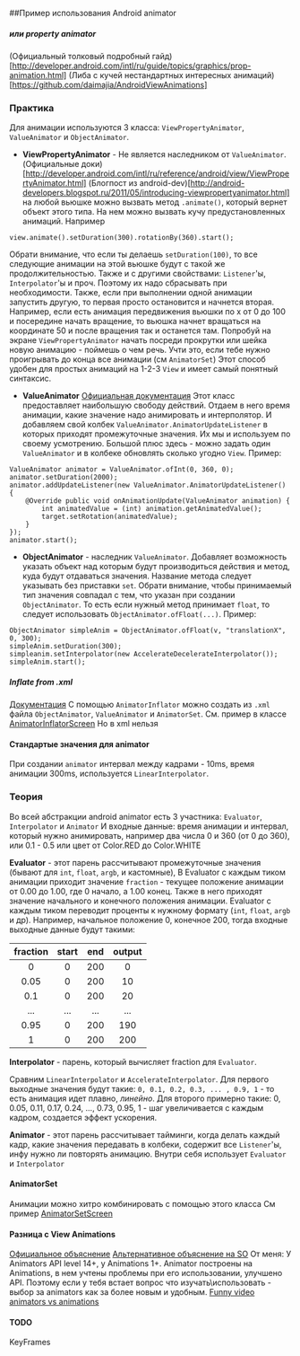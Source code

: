 ##Пример использования Android animator
##### или property animator

(Официальный толковый подробный гайд)[http://developer.android.com/intl/ru/guide/topics/graphics/prop-animation.html]
(Либа с кучей нестандартных интересных анимаций)[https://github.com/daimajia/AndroidViewAnimations]

### Практика
Для анимации используются 3 класса: `ViewPropertyAnimator`, `ValueAnimator` и `ObjectAnimator`.

* **ViewPropertyAnimator** - Не является наследником от `ValueAnimator`.
(Официальные доки)[http://developer.android.com/intl/ru/reference/android/view/ViewPropertyAnimator.html]
(Блогпост из android-dev)[http://android-developers.blogspot.ru/2011/05/introducing-viewpropertyanimator.html]
на любой вьюшке можно вызвать метод `.animate()`, который вернет объект этого типа.
На нем можно вызвать кучу предустановленных анимаций. Например

`view.animate().setDuration(300).rotationBy(360).start();`

Обрати внимание, что если ты делаешь `setDuration(100)`, то все следующие анимации на этой вьюшке будут с такой же продолжительностью.
Также и с другими свойствами: `Listener`'ы, `Interpolator`'ы и проч.
Поэтому их надо сбрасывать при необходимости.
Также, если при выполнении одной анимации запустить другую, то первая просто остановится и начнется вторая.
Например, если есть анимация передвижения вьюшки по х от 0 до 100 и посередине начать вращение, то вьюшка начнет вращаться на координате 50 и после вращения так и останется там.
Попробуй на экране `ViewPropertyAnimator` начать посреди прокрутки или шейка новую анимацию - поймешь о чем речь. 
Учти это, если тебе нужно проигрывать до конца все анимации (см `AnimatorSet`)
Этот способ удобен для простых анимаций на 1-2-3 `View` и имеет самый понятный синтаксис.

* **ValueAnimator** [Официальная документация](https://developer.android.com/reference/android/animation/ValueAnimator.html)
Этот класс предоставляет наибольшую свободу действий. Отдаем в него время анимации, какие значение надо анимировать и интерполятор.
И добавляем свой колбек `ValueAnimator.AnimatorUpdateListener` в которых приходят промежуточные значения.
Их мы и используем по своему усмотрению.
Большой плюс здесь - можно задать один `ValueAnimator` и в колбеке обновлять сколько угодно `View`.
Пример:
```
ValueAnimator animator = ValueAnimator.ofInt(0, 360, 0);
animator.setDuration(2000);
animator.addUpdateListener(new ValueAnimator.AnimatorUpdateListener() {
    @Override public void onAnimationUpdate(ValueAnimator animation) {
        int animatedValue = (int) animation.getAnimatedValue();
        target.setRotation(animatedValue);
    }
});
animator.start();
```

* **ObjectAnimator** - наследник `ValueAnimator`. Добавляет возможность указать объект над которым будут производиться действия и метод, куда будут отдаваться значения.
Название метода следует указывать без приставки `set`. Обрати внимание, чтобы принимаемый тип значения совпадал с тем, что указан при создании `ObjectAnimator`.
То есть если нужный метод принимает `float`, то следует использовать `ObjectAnimator.ofFloat(...)`.
Пример:
```
ObjectAnimator simpleAnim = ObjectAnimator.ofFloat(v, "translationX", 0, 300);
simpleAnim.setDuration(300);
simpleanim.setInterpolator(new AccelerateDecelerateInterpolator());
simpleAnim.start();
```

##### Inflate from .xml
[Документация](https://developer.android.com/guide/topics/graphics/prop-animation.html#declaring-xml)
С помощью `AnimatorInflator` можно создать из `.xml` файла `ObjectAnimator`, `ValueAnimator` и `AnimatorSet`.
См. пример в классе [AnimatorInflatorScreen](app/src/main/java/com/ilyaeremin/funnyanimator/AnimatorInflaterScreen.java)
Но в xml нельзя

#### Стандартые значения для animator
При создании `animator` интервал между кадрами - 10ms, время анимации 300ms, используется `LinearInterpolator`.

### Теория

Во всей абстракции android animator есть 3 участника: `Evaluator`, `Interpolator` и `Animator`
И входные данные: время анимации и интервал, который нужно анимировать, например два числа 0 и 360 (от 0 до 360), или 0.1 - 0.5 или цвет от Color.RED до Color.WHITE

**Evaluator** -  этот парень рассчитывают промежуточные значения (бывают для `int`, `float`, `argb`, и кастомные),
В Evaluator с каждым тиком анимации приходит значение `fraction` - текущее положение анимации от 0.00 до 1.00, где 0 начало, а 1.00 конец.
Также в него приходят значение начального и конечного положения анимации.
Evaluator с каждым тиком переводит проценты к нужному формату (`int`, `float`, `argb` и др).
Например, начальное положение 0, конечное 200, тогда входные выходные данные будут такими:

| fraction | start    | end   | output |
|:--------:|:--------:|:-----:|:------:|
|0     | 0   | 200 | 0   |
| 0.05 |  0  | 200 | 10   |
| 0.1  | 0   | 200 | 20  |
| ...  | ... | ... | ... |
| 0.95 | 0   | 200 | 190  |
| 1    | 0   | 200 | 200 |

**Interpolator** - парень, который вычисляет fraction для `Evaluator`.

Сравним `LinearInterpolator` и `AccelerateInterpolator`.
Для первого выходные значения будут такие: `0, 0.1, 0.2, 0.3, ... , 0.9, 1` - то есть анимация идет плавно, _линейно_.
Для второго примерно такие: 0, 0.05, 0.11, 0.17, 0.24, ..., 0.73, 0.95, 1 - шаг увеличивается с каждым кадром, создается эффект ускорения.

**Animator** - этот парень рассчитывает тайминги, когда делать каждый кадр, какие значения передавать в колбеки, содержит все `Listener`'ы, инфу нужно ли повторять анимацию.
Внутри себя использует `Evaluator` и `Interpolator`

#### AnimatorSet
Анимации можно хитро комбинировать с помощью этого класса См пример [AnimatorSetScreen](app/src/main/java/com/ilyaeremin/funnyanimator/AnimatorSetScreen.java)

#### Разница с View Animations
[Официальное объяснение](https://developer.android.com/guide/topics/graphics/prop-animation.html#property-vs-view)
[Альтернативное объяснение на SO](http://stackoverflow.com/questions/28220613/what-is-the-difference-between-an-animator-and-an-animation)
От меня:
У Animators API level 14+, у Animations 1+.
Animator построены на Animations, в нем учтены проблемы при его использовании, улучшено API.
Поэтому если у тебя встает вопрос что изучать\использовать - выбор за animators как за более новым и удобным.
[Funny video animators vs animations](https://www.youtube.com/watch?v=VufDd-QL1c0)

#### TODO
KeyFrames

